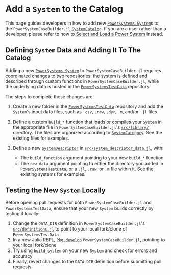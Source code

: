 # Add a `System` to the Catalog

This page guides developers in how to add new [`PowerSystems.System`](@extref)s to the
`PowerSystemCaseBuilder.jl` [`SystemCatalog`](@ref). If you are a user rather than a
developer, please refer to how to [Select and Load a Power System](@ref) instead.

## Defining `System` Data and Adding It To The Catalog

Adding a new [`PowerSystems.System`](@extref) to `PowerSystemCaseBuilder.jl` requires
coordinated changes to two repositories: the system is defined and described through custom
functions in `PowerSystemCaseBuilder.jl`, while the underlying data is hosted in the
[`PowerSystemsTestData`](https://github.com/NREL-Sienna/PowerSystemsTestData) repository.

The steps to complete these changes are:

 1. Create a new folder in the
    [`PowerSystemsTestData`](https://github.com/NREL-Sienna/PowerSystemsTestData)
    repository and add the `System`'s input data files, such as `.csv`, `.raw`, `.dyr`,
    `.m`, and/or `.jl` files
 2. Define a custom `build_*` function that loads or compiles your `System` in the appropriate file
    in `PowerSystemCaseBuilder.jl`'s
    [`src/library/`](https://github.com/NREL-Sienna/PowerSystemCaseBuilder.jl/tree/main/src/library)
    directory. The files are organized according to [`SystemCategory`](@ref).
    See the existing files for examples.
 3. Define a new [`SystemDescriptor`](@ref) in
    [`src/system_descriptor_data.jl`](https://github.com/NREL-Sienna/PowerSystemCaseBuilder.jl/blob/main/src/system_descriptor_data.jl),
    with:
    
      + The `build_function` argument pointing to your new `build_*` function
      + The `raw_data` argument pointing to either the directory you added in
        [`PowerSystemsTestData`](https://github.com/NREL-Sienna/PowerSystemsTestData), or a
        `.jl`, `.raw`, or `.m` file within it. See the existing systems for examples.

## Testing the New `System` Locally

Before opening pull requests for both `PowerSystemCaseBuilder.jl` and `PowerSystemsTestData`,
ensure that your new `System` builds correctly by testing it locally:

 1. Change the `DATA_DIR` definition in `PowerSystemCaseBuilder.jl`'s
    [`src/definitions.jl`](https://github.com/NREL-Sienna/PowerSystemCaseBuilder.jl/blob/main/src/definitions.jl#L2)
    to point to your local fork/clone of `PowerSystemsTestData`
 2. In a new Julia REPL, [`Pkg.develop`](@extref) `PowerSystemCaseBuilder.jl`, pointing to
    your local fork/clone
 3. Try using [`build_system`](@ref) on your new `System` and check for errors and accuracy
 4. Finally, revert changes to the `DATA_DIR` definition before submitting pull requests
